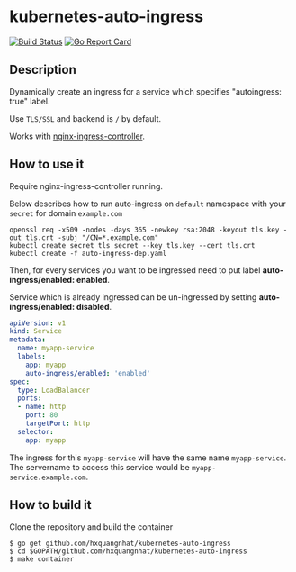 kubernetes-auto-ingress
=======================

[![Build Status](https://travis-ci.org/hxquangnhat/kubernetes-auto-ingress.svg?branch=master)](https://travis-ci.org/hxquangnhat/kubernetes-auto-ingress)
[![Go Report Card](https://goreportcard.com/badge/github.com/hxquangnhat/kubernetes-auto-ingress)](https://goreportcard.com/report/github.com/hxquangnhat/kubernetes-auto-ingress)

Description
-----------

Dynamically create an ingress for a service which specifies "autoingress: true" label.

Use `TLS/SSL` and backend is `/` by default.

Works with [nginx-ingress-controller](https://github.com/kubernetes/ingress/tree/master/controllers/nginx).

How to use it
-------------

Require nginx-ingress-controller running.

Below describes how to run auto-ingress on `default` namespace with your `secret` for domain `example.com`

```
openssl req -x509 -nodes -days 365 -newkey rsa:2048 -keyout tls.key -out tls.crt -subj "/CN=*.example.com"
kubectl create secret tls secret --key tls.key --cert tls.crt
kubectl create -f auto-ingress-dep.yaml
```
Then, for every services you want to be ingressed need to put label **auto-ingress/enabled: enabled**.

Service which is already ingressed can be un-ingressed by setting **auto-ingress/enabled: disabled**.

```yaml
apiVersion: v1
kind: Service
metadata:
  name: myapp-service
  labels:
    app: myapp
    auto-ingress/enabled: 'enabled'
spec:
  type: LoadBalancer
  ports:
  - name: http
    port: 80
    targetPort: http
  selector:
    app: myapp
```

The ingress for this `myapp-service` will have the same name `myapp-service`. The servername to access this service would be `myapp-service.example.com`.

How to build it
---------------

Clone the repository and build the container

```
$ go get github.com/hxquangnhat/kubernetes-auto-ingress
$ cd $GOPATH/github.com/hxquangnhat/kubernetes-auto-ingress
$ make container
```
